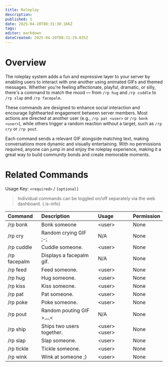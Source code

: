 ```yaml
---
title: Roleplay
description: 
published: 1
date: 2025-04-20T08:31:30.166Z
tags: 
editor: markdown
dateCreated: 2025-04-20T08:31:29.035Z
---
```


# Overview
The roleplay system adds a fun and expressive layer to your server by enabling users to interact with one another using animated GIFs and themed messages. Whether you're feeling affectionate, playful, dramatic, or silly, there's a command to match the mood — from `/rp hug` and `/rp cuddle` to `/rp slap` and `/rp facepalm`.

These commands are designed to enhance social interaction and encourage lighthearted engagement between server members. Most actions are directed at another user (e.g., `/rp pat <user>` or `/rp bonk <user>`), while others trigger a random reaction without a target, such as `/rp cry` or `/rp pout`.

Each command sends a relevant GIF alongside matching text, making conversations more dynamic and visually entertaining. With no permissions required, anyone can jump in and enjoy the roleplay experience, making it a great way to build community bonds and create memorable moments.


# Related Commands
Usage Key: `<required>` / `[optional]`

> Individual commands can be toggled on/off separately via the web dashboard.
{.is-info}

| Command     | Description                       | Usage                 | Permission |
| :---------- | :-------------------------------- | :-------------------- | :--------- |
| /rp bonk    | Bonk someone                      | \<user>               | None       |
| /rp cry     | Random crying GIF ;-;             | N/A                   | None       |
| /rp cuddle  | Cuddle someone.                   | \<user>               | None       |
| /rp facepalm| Displays a facepalm gif.          | N/A                   | None       |
| /rp feed    | Feed someone.                     | \<user>               | None       |
| /rp hug     | Hug someone.                      | \<user>               | None       |
| /rp kiss    | Kiss someone.                     | \<user>               | None       |
| /rp pat     | Pat someone.                      | \<user>               | None       |
| /rp poke    | Poke someone.                     | \<user>               | None       |
| /rp pout    | Random pouting GIF >︹<           | N/A                   | None       |
| /rp ship    | Ships two users together.         | \<user> \<user>       | None       |
| /rp slap    | Slap someone.                     | \<user>               | None       |
| /rp tickle  | Tickle someone.                   | \<user>               | None       |
| /rp wink    | Wink at someone ;)                | \<user>               | None       |